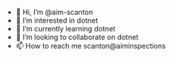 - 👋 Hi, I’m @aim-scanton
- 👀 I’m interested in dotnet
- 🌱 I’m currently learning dotnet
- 💞️ I’m looking to collaborate on dotnet
- 📫 How to reach me scanton@aiminspections

<!---
aim-scanton/aim-scanton is a ✨ special ✨ repository because its `README.md` (this file) appears on your GitHub profile.
You can click the Preview link to take a look at your changes.
--->

